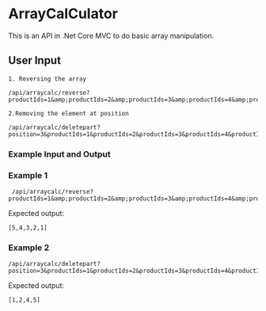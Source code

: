 # ArrayCalCulator

This is an API in .Net Core MVC to do basic array manipulation.

## User Input
    
    1. Reversing the array 
    
    /api/arraycalc/reverse?productIds=1&amp;productIds=2&amp;productIds=3&amp;productIds=4&amp;productIds=5

    2.Removing the element at position

    /api/arraycalc/deletepart?position=3&productIds=1&productIds=2&productIds=3&productIds=4&productIds=5 

 
 
 ### Example Input and Output
 

### Example 1

     /api/arraycalc/reverse?productIds=1&amp;productIds=2&amp;productIds=3&amp;productIds=4&amp;productIds=5

Expected output:

    [5,4,3,2,1]

### Example 2
    /api/arraycalc/deletepart?position=3&productIds=1&productIds=2&productIds=3&productIds=4&productIds=5

Expected output:

    [1,2,4,5]


